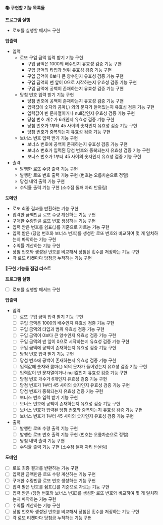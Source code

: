 **📚 구현할 기능 목록들**

**프로그램 실행**

- 로또를 실행할 메서드 구현

**입출력**

- 입력
  - 로또 구입 금액 입력 받기 기능 구현
    - 구입 금액은 1000의 배수인지 유효성 검증 기능 구현
    - 구입 금액의 타입과 범위 유효성 검증 기능 구현
    - 구입 금액이 0보다 큰 양수인지 유효성 검증 기능 구현
    - 구입 금액의 맨 앞이 0으로 시작하는지 유효성 검증 기능 구현
    - 구입 금액에 공백이 존재하는지 유효성 검증 기능 구현
  - 당첨 번호 입력 받기 기능 구현
    - 당첨 번호에 공백이 존재하는지 유효성 검증 기능 구현
    - 입력값에 숫자와 콤마(,) 외의 문자가 들어있는지 유효성 검증 기능 구현
    - 입력값이 빈 문자열이거나 null값인지 유효성 검증 기능 구현
    - 당첨 번호 개수가 6개인지 유효성 검증 기능 구현
    - 당첨 번호가 1부터 45 사이의 숫자인지 유효성 검증 기능 구현
    - 당첨 번호가 중복되는지 유효성 검증 기능 구현
  - 보너스 번호 입력 받기 기능 구현
    - 보너스 번호에 공백이 존재하는지 유효성 검증 기능 구현
    - 보너스 번호가 입력된 당첨 번호와 중복되는지 유효성 검증 기능 구현
    - 보너스 번호가 1부터 45 사이의 숫자인지 유효성 검증 기능 구현
- 출력
  - 발행한 로또 수량 출력 기능 구현
  - 발행한 로또 번호 출력 기능 구현 (번호는 오름차순으로 정렬)
  - 당첨 내역 출력 기능 구현
  - 수익률 출력 기능 구현 (소수점 둘째 자리 반올림)

**도메인**

- 로또 최종 결과를 반환하는 기능 구현
- 입력한 금액만큼 로또 수량 계산하는 기능 구현
- 구매한 수량만큼 로또 번호 생성하는 기능 구현
- 입력 받은 번호를 쉼표(,)를 기준으로 자르는 기능 구현
- 입력 받은 (당첨 번호와 보너스 번호)를 생성한 로또 번호와 비교하여 몇 개 일치하는지 파악하는 기능 구현
- 수익률 계산하는 기능 구현
- 당첨 번호와 생성된 번호를 비교해서 당첨된 횟수를 저장하는 기능 구현
- 각 로또 티켓마다 당첨금 누적하는 기능 구현

**📝구현 기능들 점검 리스트**

**프로그램 실행**

- [ ]  로또를 실행할 메서드 구현

**입출력**

- 입력
  - [ ]  로또 구입 금액 입력 받기 기능 구현
    - [ ]  구입 금액은 1000의 배수인지 유효성 검증 기능 구현
    - [ ]  구입 금액의 타입과 범위 유효성 검증 기능 구현
    - [ ]  구입 금액이 0보다 큰 양수인지 유효성 검증 기능 구현
    - [ ]  구입 금액의 맨 앞이 0으로 시작하는지 유효성 검증 기능 구현
    - [ ]  구입 금액에 공백이 존재하는지 유효성 검증 기능 구현
  - [ ]  당첨 번호 입력 받기 기능 구현
    - [ ]  당첨 번호에 공백이 존재하는지 유효성 검증 기능 구현
    - [ ]  입력값에 숫자와 콤마(,) 외의 문자가 들어있는지 유효성 검증 기능 구현
    - [ ]  입력값이 빈 문자열이거나 null값인지 유효성 검증 기능 구현
    - [ ]  당첨 번호 개수가 6개인지 유효성 검증 기능 구현
    - [ ]  당첨 번호가 1부터 45 사이의 숫자인지 유효성 검증 기능 구현
    - [ ]  당첨 번호가 중복되는지 유효성 검증 기능 구현
  - [ ]  보너스 번호 입력 받기 기능 구현
    - [ ]  보너스 번호에 공백이 존재하는지 유효성 검증 기능 구현
    - [ ]  보너스 번호가 입력된 당첨 번호와 중복되는지 유효성 검증 기능 구현
    - [ ]  보너스 번호가 1부터 45 사이의 숫자인지 유효성 검증 기능 구현
- 출력
  - [ ]  발행한 로또 수량 출력 기능 구현
  - [ ]  발행한 로또 번호 출력 기능 구현 (번호는 오름차순으로 정렬)
  - [ ]  당첨 내역 출력 기능 구현
  - [ ]  수익률 출력 기능 구현 (소수점 둘째 자리 반올림)

**도메인**

- [ ]  로또 최종 결과를 반환하는 기능 구현
- [ ]  입력한 금액만큼 로또 수량 계산하는 기능 구현
- [ ]  구매한 수량만큼 로또 번호 생성하는 기능 구현
- [ ]  입력 받은 번호를 쉼표(,)를 기준으로 자르는 기능 구현
- [ ]  입력 받은 (당첨 번호와 보너스 번호)를 생성한 로또 번호와 비교하여 몇 개 일치하는지 파악하는 기능 구현
- [ ]  수익률 계산하는 기능 구현
- [ ]  당첨 번호와 생성된 번호를 비교해서 당첨된 횟수를 저장하는 기능 구현
- [ ]  각 로또 티켓마다 당첨금 누적하는 기능 구현